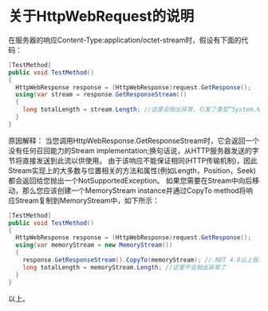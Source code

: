 关于HttpWebRequest的说明
==================================================
在服务器的响应Content-Type:application/octet-stream时，假设有下面的代码：<br>
```C# Sample Code
[TestMethod]
public void TestMethod()
{
  HttpWebResponse response = (HttpWebResponse)request.GetResponse();
  using(var stream = response.GetResponseStream())
  {
    long totalLength = stream.Length; //这里会抛出异常，引发了类型“System.NotSupportedException”的异常
  }
}
```

原因解释：
当您调用HttpWebResponse.GetResponseStream时，它会返回一个没有任何召回能力的Stream implementation;换句话说，从HTTP服务器发送的字节将直接发送到此流以供使用。
由于该响应不能保证相同(HTTP传输机制)，因此Stream实现上的大多数与位置相关的方法和属性(例如Length，Position，Seek)都会返回给您抛出一个NotSupportedException。 
如果您需要在Stream中向后移动，那么您应该创建一个MemoryStream instance并通过CopyTo method将响应Stream复制到MemoryStream中，如下所示：
```C# Sample Code
[TestMethod]
public void TestMethod()
{
  HttpWebResponse response = (HttpWebResponse)request.GetResponse();
  using(var memoryStream = new MemoryStream())
  {
	response.GetResponseStream().CopyTo(memoryStream); //.NET 4.0以上版本提供CopyTo方法
    long totalLength = memoryStream.Length; //这里不会抛出异常了
  }
}
```

以上。
